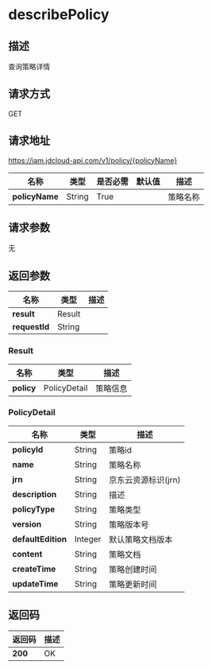 # describePolicy


## 描述
查询策略详情

## 请求方式
GET

## 请求地址
https://iam.jdcloud-api.com/v1/policy/{policyName}

|名称|类型|是否必需|默认值|描述|
|---|---|---|---|---|
|**policyName**|String|True| |策略名称|

## 请求参数
无


## 返回参数
|名称|类型|描述|
|---|---|---|
|**result**|Result| |
|**requestId**|String| |

### Result
|名称|类型|描述|
|---|---|---|
|**policy**|PolicyDetail|策略信息|
### PolicyDetail
|名称|类型|描述|
|---|---|---|
|**policyId**|String|策略id|
|**name**|String|策略名称|
|**jrn**|String|京东云资源标识(jrn)|
|**description**|String|描述|
|**policyType**|String|策略类型|
|**version**|String|策略版本号|
|**defaultEdition**|Integer|默认策略文档版本|
|**content**|String|策略文档|
|**createTime**|String|策略创建时间|
|**updateTime**|String|策略更新时间|

## 返回码
|返回码|描述|
|---|---|
|**200**|OK|
